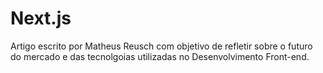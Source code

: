 # Next.js
Artigo escrito por Matheus Reusch com objetivo de refletir sobre o futuro do mercado e das tecnolgoias utilizadas no Desenvolvimento Front-end.
